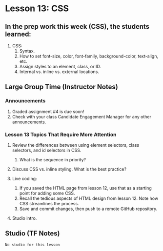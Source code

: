 # Lesson 13: CSS 

## In the prep work this week (CSS), the students learned:

1. CSS:
   1. Syntax.
   1. How to set font-size, color, font-family, background-color, text-align, etc.
   1. Assign styles to an element, class, or ID.
   1. Internal vs. inline vs. external locations.


## Large Group Time (Instructor Notes)

### Announcements

1. Graded assignment #4 is due soon!
1. Check with your class Candidate Engagement Manager for any other announcements.

### Lesson 13 Topics That Require More Attention

1. Review the differences between using element selectors, class selectors, and id selectors in CSS.
    1. What is the sequence in priority?
1. Discuss CSS vs. inline styling. What is the best practice?

1. Live coding:
    1. If you saved the HTML page from lesson 12, use that as a starting point for adding some CSS.
    1. Recall the tedious aspects of HTML design from lesson 12. Note how CSS streamlines the process.
    1. Save and commit changes, then push to a remote GitHub repository.
1. Studio intro.

## Studio (TF Notes)

    No studio for this lesson
